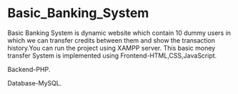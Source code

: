 # Basic_Banking_System
Basic Banking System is dynamic website which contain 10 dummy users in which we can transfer credits between them and show the transaction history.You can run the project using XAMPP server.
This basic money transfer System is implemented using
Frontend-HTML,CSS,JavaScript.
   
 Backend-PHP.
  
Database-MySQL.
